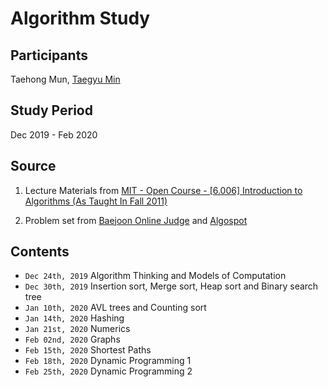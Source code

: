 # Algorithm Study

## Participants
Taehong Mun, [Taegyu Min](https://github.com/taegyumin)

## Study Period
Dec 2019 - Feb 2020

## Source

1. Lecture Materials from [MIT - Open Course - [6.006] Introduction to Algorithms (As Taught In Fall 2011)](https://ocw.mit.edu/courses/electrical-engineering-and-computer-science/6-006-introduction-to-algorithms-fall-2011/lecture-videos/)

2. Problem set from [Baejoon Online Judge](https://www.acmicpc.net/problem/7615) and [Algospot](https://www.algospot.com)

## Contents

- `Dec 24th, 2019` Algorithm Thinking and Models of Computation 
- `Dec 30th, 2019` Insertion sort, Merge sort, Heap sort and Binary search tree
- `Jan 10th, 2020` AVL trees and Counting sort 
- `Jan 14th, 2020` Hashing 
- `Jan 21st, 2020` Numerics 
- `Feb 02nd, 2020` Graphs 
- `Feb 15th, 2020` Shortest Paths 
- `Feb 18th, 2020` Dynamic Programming 1 
- `Feb 25th, 2020` Dynamic Programming 2 
